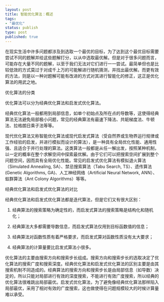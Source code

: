 ```yaml
--- 
layout: post
title: 智能优化算法：概述
tags: 
- "最优化"
status: publish
type: post
published: true
---
```

在现实生活中许多问题都涉及到选取一个最优的目标，为了达到这个最优目标需要尝试不同的题解并给这些题解打分，以从中选取最优解。但是对于很多问题而言，可能存在大量不同的题解，以至于我们无法对它们进行一一尝试。最简单但也是比较低效的方式莫过于对成千上万的可能解进行随机猜测，并找出最优解。而更有效的方法，则是以一种对题解可能有改进的方式对其进行智能化的修正，这正是优化算法的用武之地。

优化算法的分类

优化算法可以分为经典优化算法和启发式优化算法。

经典优化算法一般都用到局部信息，如单个初始点及所在点的导数等，这使得经典算法无法避免局部极小问题，常见的经典算法有最速下降法、共轭梯度法、牛顿法、拉格朗日乘子法等等。

现代优化算法又称智能优化算法或现代启发式算法（受自然界或生物界运行规律或工作经验的启发，并进行模拟而设计的算法），是一种具有全局优化性能、通用性强、且适合于并行处理的算法。这类算法一般都是从任一解出发，按照某种机制，以一定的概率在整个求解空间中探索最优解。由于它们可以把搜索空间扩展到整个问题空间，因而具有全局优化性能。常见的启发式优化算法有模拟退火算法（Simulated Annealing, SA）、禁忌搜索算法（Tabu Search, TS）、遗传算法(Genetic Algorithms, GA)、人工神经网络（Artificial Neural Network, ANN）、蚁群算法（Ant Colony Algorithms）等等。

经典优化算法和启发式优化算法的对比

经典优化算法和启发式优化算法都是迭代算法，但是它们又有很大区别：


1. 经典算法的搜索策略为确定性的，而启发式算法的搜索策略是结构化和随机化；

2. 经典算法大多都需要导数信息，而启发式算法仅用到目标函数值的信息；

3. 经典算法对函数性质有着严格要求，而启发式算对函数性质没有太大要求；

4. 经典算法的计算量要比启发式算法小很多。

优化算法的主要由搜索方向和搜索步长组成。搜索方向和搜索步长的选取决定了优化算法的搜索广度和搜索深度。经典优化算法和启发式优化算法的区别主要是由其搜索机制不同造成的。经典算法的搜索方向和搜索步长是由局部信息（如导数）决定的，所以只能对局部进行有效的深度搜索，不能进行有效广度搜索，所以经典的优化算法很难跳出局部最优。启发式优化算法，为了避免像经典优化算法那样陷入局部最优，采用了相对有效的广度搜索，这也做使得在问题规模较大的时候计算量难以承受。
